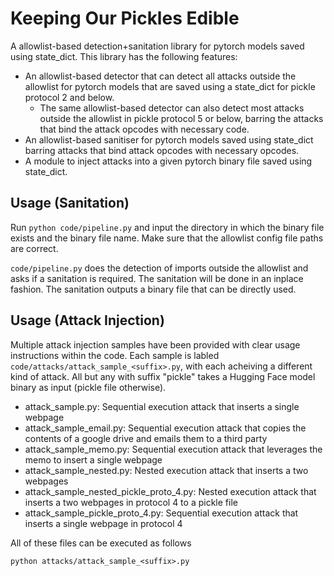 # Keeping Our Pickles Edible
A allowlist-based detection+sanitation library for pytorch models saved using state_dict. This library has the following features:
* An allowlist-based detector that can detect all attacks outside the allowlist for pytorch models that are saved using a state_dict for pickle protocol 2 and below. 
  * The same allowlist-based detector can also detect most attacks outside the allowlist in pickle protocol 5 or below, barring the attacks that bind the attack opcodes with necessary code. 
* An allowlist-based sanitiser for pytorch models saved using state_dict barring attacks that bind attack opcodes with necessary opcodes. 
* A module to inject attacks into a given pytorch binary file saved using state_dict. 

## Usage (Sanitation)
Run ```python code/pipeline.py``` and input the directory in which the binary file exists and the binary file name.
Make sure that the allowlist config file paths are correct. 

```code/pipeline.py``` does the detection of imports outside the allowlist and asks if a sanitation is required. 
The sanitation will be done in an inplace fashion. 
The sanitation outputs a binary file that can be directly used.


## Usage (Attack Injection)
Multiple attack injection samples have been provided with clear usage instructions within the code. Each sample is labled ```code/attacks/attack_sample_<suffix>.py```, with each acheiving a different kind of attack. All but any with suffix "pickle" takes a Hugging Face model binary as input (pickle file otherwise).


  - attack_sample.py: Sequential execution attack that inserts a single webpage
  - attack_sample_email.py: Sequential execution attack that copies the contents of a google drive and emails them to a third party
  - attack_sample_memo.py: Sequential execution attack that leverages the memo to insert a single webpage
  - attack_sample_nested.py: Nested execution attack that inserts a two webpages
  - attack_sample_nested_pickle_proto_4.py: Nested execution attack that inserts a two webpages in protocol 4 to a pickle file
  - attack_sample_pickle_proto_4.py: Sequential execution attack that inserts a single webpage in protocol 4


All of these files can be executed as follows

```
python attacks/attack_sample_<suffix>.py
```
